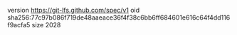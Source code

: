 version https://git-lfs.github.com/spec/v1
oid sha256:77c97b086f719de48aaeace36f4f38c6bb6ff684601e616c64f4dd116f9acfa5
size 2028
